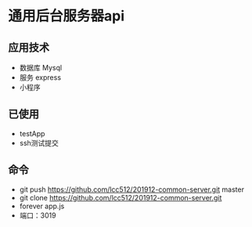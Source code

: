 # 通用后台服务器api

## 应用技术
- 数据库 Mysql
- 服务 express
- 小程序

## 已使用
- testApp
- ssh测试提交

## 命令
- git push https://github.com/lcc512/201912-common-server.git master
- git clone https://github.com/lcc512/201912-common-server.git
- forever app.js
- 端口：3019